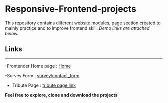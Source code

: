 # Responsive-Frontend-projects
This repository contains diiferent website modules, page section created to mainly practice and to improve frontend skill. *Demo links are attached below.*

## Links
---
-Frontender Home page : [Home](https://asifmrony.github.io/responsive-web-design-projects/)

-Survey Form : [survey/contact_form](https://asifmrony.github.io/responsive-web-design-projects/survey_form.html)

- Tribute Page : [tribute page link](https://asifmrony.github.io/responsive-web-design-projects/tirbute_page.html)

**Feel free to explore, clone and download the projects**